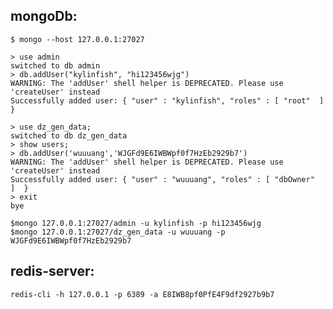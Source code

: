 ## mongoDb:
    $ mongo --host 127.0.0.1:27027
    
    > use admin
    switched to db admin
    > db.addUser("kylinfish", "hi123456wjg")
    WARNING: The 'addUser' shell helper is DEPRECATED. Please use 'createUser' instead
    Successfully added user: { "user" : "kylinfish", "roles" : [ "root"  ]  }
    
    > use dz_gen_data;
    switched to db dz_gen_data
    > show users;
    > db.addUser('wuuuang','WJGFd9E6IWBWpf0f7HzEb2929b7')
    WARNING: The 'addUser' shell helper is DEPRECATED. Please use 'createUser' instead
    Successfully added user: { "user" : "wuuuang", "roles" : [ "dbOwner"  ]  }
    > exit
    bye

    $mongo 127.0.0.1:27027/admin -u kylinfish -p hi123456wjg
    $mongo 127.0.0.1:27027/dz_gen_data -u wuuuang -p WJGFd9E6IWBWpf0f7HzEb2929b7

## redis-server:
    redis-cli -h 127.0.0.1 -p 6389 -a E8IWB8pf0PfE4F9df2927b9b7


